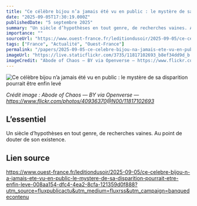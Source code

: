 ```yaml
---
title: "Ce célèbre bijou n’a jamais été vu en public : le mystère de sa disparition pourrait être enfin levé"
date: "2025-09-05T17:30:19.000Z"
publishedDate: "5 septembre 2025"
summary: "Un siècle d’hypothèses en tout genre, de recherches vaines. Au point de douter de son existence."
importance: ""
sourceUrl: "https://www.ouest-france.fr/leditiondusoir/2025-09-05/ce-celebre-bijou-n-a-jamais-ete-vu-en-public-le-mystere-de-sa-disparition-pourrait-etre-enfin-leve-008aa154-dfc4-4ea2-8cfa-121359d0f888?utm_source=fluxpublicactu&utm_medium=fluxrss&utm_campaign=banquedecontenu"
tags: ["France", "Actualité", "Ouest-France"]
permalink: "/papers/2025-09-05-ce-celebre-bijou-na-jamais-ete-vu-en-public-le-mystere-de-sa-disparition-pourrait-etre-enfin-leve"
imageUrl: "https://live.staticflickr.com/3735/11817102693_b8ef34dd9d_b.jpg"
imageCredit: "Abode of Chaos — BY via Openverse — https://www.flickr.com/photos/40936370@N00/11817102693"
---
```


![Ce célèbre bijou n’a jamais été vu en public : le mystère de sa disparition pourrait être enfin levé](https://live.staticflickr.com/3735/11817102693_b8ef34dd9d_b.jpg)

*Crédit image : Abode of Chaos — BY via Openverse — https://www.flickr.com/photos/40936370@N00/11817102693*

## L’essentiel

Un siècle d’hypothèses en tout genre, de recherches vaines. Au point de douter de son existence.

## Lien source

https://www.ouest-france.fr/leditiondusoir/2025-09-05/ce-celebre-bijou-n-a-jamais-ete-vu-en-public-le-mystere-de-sa-disparition-pourrait-etre-enfin-leve-008aa154-dfc4-4ea2-8cfa-121359d0f888?utm_source=fluxpublicactu&utm_medium=fluxrss&utm_campaign=banquedecontenu
